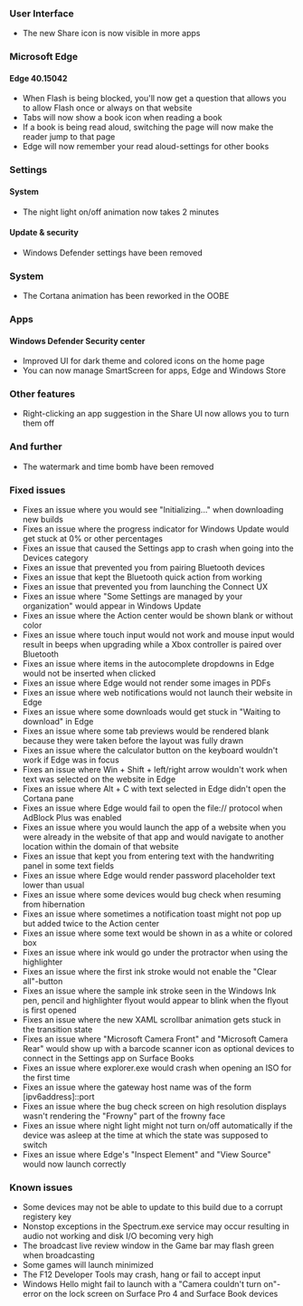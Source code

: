 ### User Interface
- The new Share icon is now visible in more apps

### Microsoft Edge
#### Edge 40.15042
- When Flash is being blocked, you'll now get a question that allows you to allow Flash once or always on that website
- Tabs will now show a book icon when reading a book
- If a book is being read aloud, switching the page will now make the reader jump to that page
- Edge will now remember your read aloud-settings for other books

### Settings
#### System
- The night light on/off animation now takes 2 minutes

#### Update & security
- Windows Defender settings have been removed

### System
- The Cortana animation has been reworked in the OOBE

### Apps
#### Windows Defender Security center
- Improved UI for dark theme and colored icons on the home page
- You can now manage SmartScreen for apps, Edge and Windows Store

### Other features
- Right-clicking an app suggestion in the Share UI now allows you to turn them off

### And further
- The watermark and time bomb have been removed

### Fixed issues
- Fixes an issue where you would see "Initializing..." when downloading new builds
- Fixes an issue where the progress indicator for Windows Update would get stuck at 0% or other percentages
- Fixes an issue that caused the Settings app to crash when going into the Devices category
- Fixes an issue that prevented you from pairing Bluetooth devices
- Fixes an issue that kept the Bluetooth quick action from working
- Fixes an issue that prevented you from launching the Connect UX
- Fixes an issue where "Some Settings are managed by your organization" would appear in Windows Update
- Fixes an issue where the Action center would be shown blank or without color
- Fixes an issue where touch input would not work and mouse input would result in beeps when upgrading while a Xbox controller is paired over Bluetooth
- Fixes an issue where items in the autocomplete dropdowns in Edge would not be inserted when clicked
- Fixes an issue where Edge would not render some images in PDFs
- Fixes an issue where web notifications would not launch their website in Edge
- Fixes an issue where some downloads would get stuck in "Waiting to download" in Edge
- Fixes an issue where some tab previews would be rendered blank because they were taken before the layout was fully drawn
- Fixes an issue where the calculator button on the keyboard wouldn't work if Edge was in focus
- Fixes an issue where Win + Shift + left/right arrow wouldn't work when text was selected on the website in Edge
- Fixes an issue where Alt + C with text selected in Edge didn't open the Cortana pane
- Fixes an issue where Edge would fail to open the file:// protocol when AdBlock Plus was enabled
- Fixes an issue where you would launch the app of a website when you were already in the website of that app and would navigate to another location within the domain of that website
- Fixes an issue that kept you from entering text with the handwriting panel in some text fields
- Fixes an issue where Edge would render password placeholder text lower than usual
- Fixes an issue where some devices would bug check when resuming from hibernation
- Fixes an issue where sometimes a notification toast might not pop up but added twice to the Action center
- Fixes an issue where some text would be shown in as a white or colored box
- Fixes an issue where ink would go under the protractor when using the highlighter
- Fixes an issue where the first ink stroke would not enable the "Clear all"-button
- Fixes an issue where the sample ink stroke seen in the Windows Ink pen, pencil and highlighter flyout would appear to blink when the flyout is first opened
- Fixes an issue where the new XAML scrollbar animation gets stuck in the transition state
- Fixes an issue where "Microsoft Camera Front" and "Microsoft Camera Rear" would show up with a barcode scanner icon as optional devices to connect in the Settings app on Surface Books
- Fixes an issue where explorer.exe would crash when opening an ISO for the first time
- Fixes an issue where the gateway host name was of the form [ipv6address]::port
- Fixes an issue where the bug check screen on high resolution displays wasn't rendering the "Frowny" part of the frowny face
- Fixes an issue where night light might not turn on/off automatically if the device was asleep at the time at which the state was supposed to switch
- Fixes an issue where Edge's "Inspect Element" and "View Source" would now launch correctly

### Known issues
- Some devices may not be able to update to this build due to a corrupt registery key
- Nonstop exceptions in the Spectrum.exe service may occur resulting in audio not working and disk I/O becoming very high
- The broadcast live review window in the Game bar may flash green when broadcasting
- Some games will launch minimized
- The F12 Developer Tools may crash, hang or fail to accept input
- Windows Hello might fail to launch with a "Camera couldn't turn on"-error on the lock screen on Surface Pro 4 and Surface Book devices